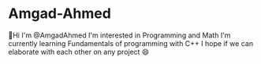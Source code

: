 # Amgad-Ahmed
👋Hi I'm @AmgadAhmed
I'm interested in Programming and Math
I'm currently learning Fundamentals of programming with C++
I hope if we can elaborate with each other on any project
😄
